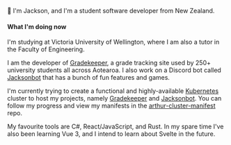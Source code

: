 👋 I'm Jackson, and I'm a student software developer from New Zealand.  

#### What I'm doing now
I'm studying at Victoria University of Wellington, where I am also a tutor in the Faculty of Engineering.

I am the developer of [Gradekeeper](https://gradekeeper.xyz), a grade tracking site used by 250+ university students all across Aotearoa. I also work on a Discord bot called [Jacksonbot](https://github.com/jacksonrakena/jacksonbot) that has a bunch of fun features and games.

I'm currently trying to create a functional and highly-available [Kubernetes](https://kubernetes.io/) cluster to host my projects, namely [Gradekeeper](https://gradekeeper.xyz) and [Jacksonbot](https://github.com/jacksonrakena/jacksonbot). You can follow my progress and view my manifests in the [arthur-cluster-manifest](https://github.com/jacksonrakena/arthur-cluster-manifest) repo.

My favourite tools are C#, React/JavaScript, and Rust. In my spare time I've also been learning Vue 3, and I intend to learn about Svelte in the future.
